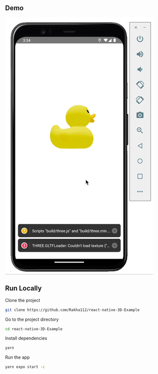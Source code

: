 ## Demo

![Demo](https://github.com/Rakha112/react-native-3D-Example/blob/main/Demo.gif)

## Run Locally

Clone the project

```bash
git clone https://github.com/Rakha112/react-native-3D-Example
```

Go to the project directory

```bash
cd react-native-3D-Example
```

Install dependencies

```bash
yarn
```

Run the app

```bash
yarn expo start -c
```
